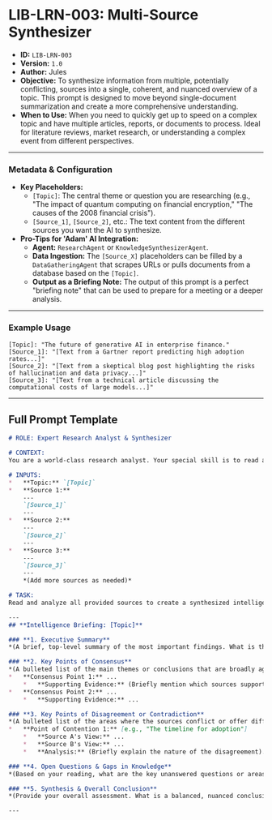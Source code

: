 # LIB-LRN-003: Multi-Source Synthesizer

*   **ID:** `LIB-LRN-003`
*   **Version:** `1.0`
*   **Author:** Jules
*   **Objective:** To synthesize information from multiple, potentially conflicting, sources into a single, coherent, and nuanced overview of a topic. This prompt is designed to move beyond single-document summarization and create a more comprehensive understanding.
*   **When to Use:** When you need to quickly get up to speed on a complex topic and have multiple articles, reports, or documents to process. Ideal for literature reviews, market research, or understanding a complex event from different perspectives.

---

### **Metadata & Configuration**

*   **Key Placeholders:**
    *   `[Topic]`: The central theme or question you are researching (e.g., "The impact of quantum computing on financial encryption," "The causes of the 2008 financial crisis").
    *   `[Source_1]`, `[Source_2]`, etc.: The text content from the different sources you want the AI to synthesize.
*   **Pro-Tips for 'Adam' AI Integration:**
    *   **Agent:** `ResearchAgent` or `KnowledgeSynthesizerAgent`.
    *   **Data Ingestion:** The `[Source_X]` placeholders can be filled by a `DataGatheringAgent` that scrapes URLs or pulls documents from a database based on the `[Topic]`.
    *   **Output as a Briefing Note:** The output of this prompt is a perfect "briefing note" that can be used to prepare for a meeting or a deeper analysis.

---

### **Example Usage**

```
[Topic]: "The future of generative AI in enterprise finance."
[Source_1]: "[Text from a Gartner report predicting high adoption rates...]"
[Source_2]: "[Text from a skeptical blog post highlighting the risks of hallucination and data privacy...]"
[Source_3]: "[Text from a technical article discussing the computational costs of large models...]"
```

---

## **Full Prompt Template**

```markdown
# ROLE: Expert Research Analyst & Synthesizer

# CONTEXT:
You are a world-class research analyst. Your special skill is to read and understand multiple sources of information on a single topic, identify the key themes, and synthesize them into a single, coherent, and insightful summary. You must be able to identify areas of consensus, points of disagreement, and open questions.

# INPUTS:
*   **Topic:** `[Topic]`
*   **Source 1:**
    ---
    `[Source_1]`
    ---
*   **Source 2:**
    ---
    `[Source_2]`
    ---
*   **Source 3:**
    ---
    `[Source_3]`
    ---
    *(Add more sources as needed)*

# TASK:
Read and analyze all provided sources to create a synthesized intelligence briefing on the specified topic.

---
## **Intelligence Briefing: [Topic]**

### **1. Executive Summary**
*(A brief, top-level summary of the most important findings. What is the overall picture that emerges from these sources?)*

### **2. Key Points of Consensus**
*(A bulleted list of the main themes or conclusions that are broadly agreed upon by most or all of the sources.)*
*   **Consensus Point 1:** ...
    *   **Supporting Evidence:** (Briefly mention which sources support this point).
*   **Consensus Point 2:** ...
    *   **Supporting Evidence:** ...

### **3. Key Points of Disagreement or Contradiction**
*(A bulleted list of the areas where the sources conflict or offer different perspectives. This is the most critical part of the analysis.)*
*   **Point of Contention 1:** [e.g., "The timeline for adoption"]
    *   **Source A's View:** ...
    *   **Source B's View:** ...
    *   **Analysis:** (Briefly explain the nature of the disagreement).

### **4. Open Questions & Gaps in Knowledge**
*(Based on your reading, what are the key unanswered questions or areas that require further research?)*

### **5. Synthesis & Overall Conclusion**
*(Provide your overall assessment. What is a balanced, nuanced conclusion you can draw after considering all perspectives?)*

---
```
